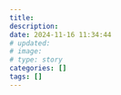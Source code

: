 ```yaml
---
title: 
description: 
date: 2024-11-16 11:34:44
# updated: 
# image: 
# type: story
categories: []
tags: []
---
```



